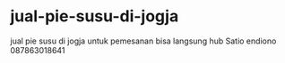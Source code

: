 jual-pie-susu-di-jogja
======================

jual pie susu di jogja untuk pemesanan bisa langsung hub Satio endiono 087863018641
